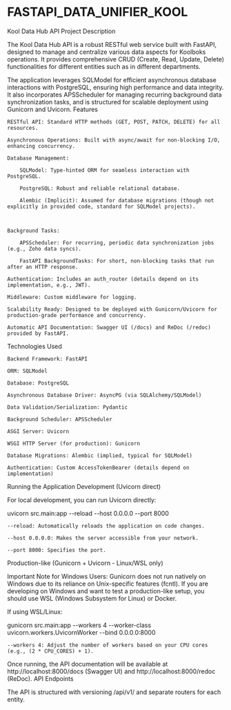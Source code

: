 # FASTAPI_DATA_UNIFIER_KOOL


Kool Data Hub API
Project Description

The Kool Data Hub API is a robust RESTful web service built with FastAPI, designed to manage and centralize various data aspects for Koolboks operations. It provides comprehensive CRUD (Create, Read, Update, Delete) functionalities for different entities such as in different departments.

The application leverages SQLModel for efficient asynchronous database interactions with PostgreSQL, ensuring high performance and data integrity. It also incorporates APSScheduler for managing recurring background data synchronization tasks, and is structured for scalable deployment using Gunicorn and Uvicorn.
Features

    RESTful API: Standard HTTP methods (GET, POST, PATCH, DELETE) for all resources.

    Asynchronous Operations: Built with async/await for non-blocking I/O, enhancing concurrency.

    Database Management:

        SQLModel: Type-hinted ORM for seamless interaction with PostgreSQL.

        PostgreSQL: Robust and reliable relational database.

        Alembic (Implicit): Assumed for database migrations (though not explicitly in provided code, standard for SQLModel projects).

    

    Background Tasks:

        APSScheduler: For recurring, periodic data synchronization jobs (e.g., Zoho data syncs).

        FastAPI BackgroundTasks: For short, non-blocking tasks that run after an HTTP response.

    Authentication: Includes an auth_router (details depend on its implementation, e.g., JWT).

    Middleware: Custom middleware for logging.

    Scalability Ready: Designed to be deployed with Gunicorn/Uvicorn for production-grade performance and concurrency.

    Automatic API Documentation: Swagger UI (/docs) and ReDoc (/redoc) provided by FastAPI.

Technologies Used

    Backend Framework: FastAPI

    ORM: SQLModel

    Database: PostgreSQL

    Asynchronous Database Driver: AsyncPG (via SQLAlchemy/SQLModel)

    Data Validation/Serialization: Pydantic

    Background Scheduler: APSScheduler

    ASGI Server: Uvicorn

    WSGI HTTP Server (for production): Gunicorn

    Database Migrations: Alembic (implied, typical for SQLModel)

    Authentication: Custom AccessTokenBearer (details depend on implementation)


Running the Application
Development (Uvicorn direct)

For local development, you can run Uvicorn directly:

uvicorn src.main:app --reload --host 0.0.0.0 --port 8000

    --reload: Automatically reloads the application on code changes.

    --host 0.0.0.0: Makes the server accessible from your network.

    --port 8000: Specifies the port.

Production-like (Gunicorn + Uvicorn - Linux/WSL only)

Important Note for Windows Users: Gunicorn does not run natively on Windows due to its reliance on Unix-specific features (fcntl). If you are developing on Windows and want to test a production-like setup, you should use WSL (Windows Subsystem for Linux) or Docker.

If using WSL/Linux:

gunicorn src.main:app --workers 4 --worker-class uvicorn.workers.UvicornWorker --bind 0.0.0.0:8000

    --workers 4: Adjust the number of workers based on your CPU cores (e.g., (2 * CPU_CORES) + 1).

Once running, the API documentation will be available at http://localhost:8000/docs (Swagger UI) and http://localhost:8000/redoc (ReDoc).
API Endpoints

The API is structured with versioning /api/v1/ and separate routers for each entity.